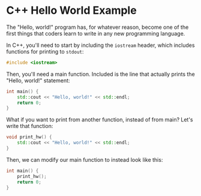 # C++ Hello World Example

The "Hello, world!" program has, for whatever reason, become one of the first things
that coders learn to write in any new programming language.

In C++, you'll need to start by including the `iostream` header, which includes
functions for printing to `stdout`:

```cpp { "file": "example.cpp" }
#include <iostream>
```

Then, you'll need a main function. Included is the line that actually prints
the "Hello, world!" statement:

```cpp { "file": "example.cpp" }
int main() {
    std::cout << "Hello, world!" << std::endl;
    return 0;
}
```

What if you want to print from another function, instead of from main?
Let's write that function:

```cpp { "file": "example.cpp", "line": 1 }
void print_hw() {
    std::cout << "Hello, world!" << std::endl;
}
```

Then, we can modify our main function to instead look like this:
```cpp { "file": "example.cpp", "first": 4, "last": 7 }
int main() {
    print_hw();
    return 0;
}
```
